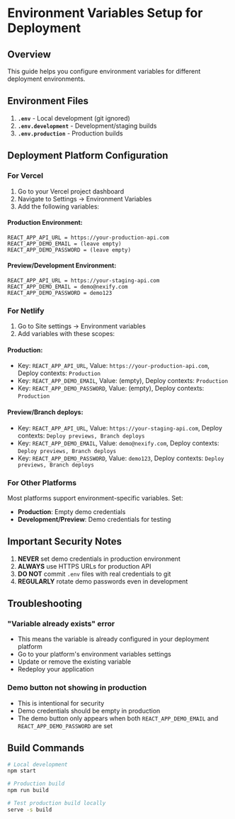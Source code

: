 # Environment Variables Setup for Deployment

## Overview
This guide helps you configure environment variables for different deployment environments.

## Environment Files

1. **`.env`** - Local development (git ignored)
2. **`.env.development`** - Development/staging builds
3. **`.env.production`** - Production builds

## Deployment Platform Configuration

### For Vercel

1. Go to your Vercel project dashboard
2. Navigate to Settings → Environment Variables
3. Add the following variables:

#### Production Environment:
```
REACT_APP_API_URL = https://your-production-api.com
REACT_APP_DEMO_EMAIL = (leave empty)
REACT_APP_DEMO_PASSWORD = (leave empty)
```

#### Preview/Development Environment:
```
REACT_APP_API_URL = https://your-staging-api.com
REACT_APP_DEMO_EMAIL = demo@nexify.com
REACT_APP_DEMO_PASSWORD = demo123
```

### For Netlify

1. Go to Site settings → Environment variables
2. Add variables with these scopes:

#### Production:
- Key: `REACT_APP_API_URL`, Value: `https://your-production-api.com`, Deploy contexts: `Production`
- Key: `REACT_APP_DEMO_EMAIL`, Value: (empty), Deploy contexts: `Production`
- Key: `REACT_APP_DEMO_PASSWORD`, Value: (empty), Deploy contexts: `Production`

#### Preview/Branch deploys:
- Key: `REACT_APP_API_URL`, Value: `https://your-staging-api.com`, Deploy contexts: `Deploy previews, Branch deploys`
- Key: `REACT_APP_DEMO_EMAIL`, Value: `demo@nexify.com`, Deploy contexts: `Deploy previews, Branch deploys`
- Key: `REACT_APP_DEMO_PASSWORD`, Value: `demo123`, Deploy contexts: `Deploy previews, Branch deploys`

### For Other Platforms

Most platforms support environment-specific variables. Set:
- **Production**: Empty demo credentials
- **Development/Preview**: Demo credentials for testing

## Important Security Notes

1. **NEVER** set demo credentials in production environment
2. **ALWAYS** use HTTPS URLs for production API
3. **DO NOT** commit `.env` files with real credentials to git
4. **REGULARLY** rotate demo passwords even in development

## Troubleshooting

### "Variable already exists" error
- This means the variable is already configured in your deployment platform
- Go to your platform's environment variables settings
- Update or remove the existing variable
- Redeploy your application

### Demo button not showing in production
- This is intentional for security
- Demo credentials should be empty in production
- The demo button only appears when both `REACT_APP_DEMO_EMAIL` and `REACT_APP_DEMO_PASSWORD` are set

## Build Commands

```bash
# Local development
npm start

# Production build
npm run build

# Test production build locally
serve -s build
```